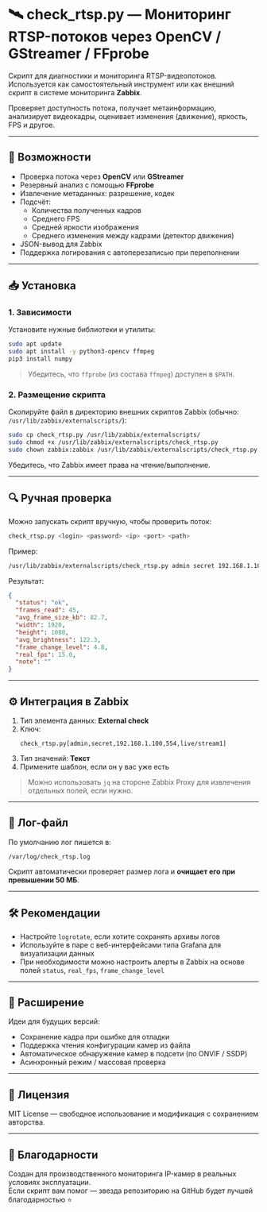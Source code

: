 # 🛰️ check_rtsp.py — Мониторинг RTSP-потоков через OpenCV / GStreamer / FFprobe

Скрипт для диагностики и мониторинга RTSP-видеопотоков. Используется как самостоятельный инструмент или как внешний скрипт в системе мониторинга **Zabbix**.

Проверяет доступность потока, получает метаинформацию, анализирует видеокадры, оценивает изменения (движение), яркость, FPS и другое.

---

## 🚀 Возможности

- Проверка потока через **OpenCV** или **GStreamer**
- Резервный анализ с помощью **FFprobe**
- Извлечение метаданных: разрешение, кодек
- Подсчёт:
  - Количества полученных кадров
  - Среднего FPS
  - Средней яркости изображения
  - Среднего изменения между кадрами (детектор движения)
- JSON-вывод для Zabbix
- Поддержка логирования с автоперезаписью при переполнении

---

## 📥 Установка

### 1. Зависимости

Установите нужные библиотеки и утилиты:

```bash
sudo apt update
sudo apt install -y python3-opencv ffmpeg
pip3 install numpy
```

> Убедитесь, что `ffprobe` (из состава `ffmpeg`) доступен в `$PATH`.

### 2. Размещение скрипта

Скопируйте файл в директорию внешних скриптов Zabbix (обычно: `/usr/lib/zabbix/externalscripts/`):

```bash
sudo cp check_rtsp.py /usr/lib/zabbix/externalscripts/
sudo chmod +x /usr/lib/zabbix/externalscripts/check_rtsp.py
sudo chown zabbix:zabbix /usr/lib/zabbix/externalscripts/check_rtsp.py
```

Убедитесь, что Zabbix имеет права на чтение/выполнение.

---

## 🔍 Ручная проверка

Можно запускать скрипт вручную, чтобы проверить поток:

```bash
check_rtsp.py <login> <password> <ip> <port> <path>
```

Пример:
```bash
/usr/lib/zabbix/externalscripts/check_rtsp.py admin secret 192.168.1.100 554 live/stream1
```

Результат:
```json
{
  "status": "ok",
  "frames_read": 45,
  "avg_frame_size_kb": 82.7,
  "width": 1920,
  "height": 1080,
  "avg_brightness": 122.3,
  "frame_change_level": 4.8,
  "real_fps": 15.0,
  "note": ""
}
```

---

## ⚙️ Интеграция в Zabbix

1. Тип элемента данных: **External check**
2. Ключ:  
   ```
   check_rtsp.py[admin,secret,192.168.1.100,554,live/stream1]
   ```
3. Тип значений: **Текст**
4. Примените шаблон, если он у вас уже есть

> Можно использовать `jq` на стороне Zabbix Proxy для извлечения отдельных полей, если нужно.

---

## 📝 Лог-файл

По умолчанию лог пишется в:
```
/var/log/check_rtsp.log
```

Скрипт автоматически проверяет размер лога и **очищает его при превышении 50 МБ**.

---

## 🛠 Рекомендации

- Настройте `logrotate`, если хотите сохранять архивы логов
- Используйте в паре с веб-интерфейсами типа Grafana для визуализации данных
- При необходимости можно настроить алерты в Zabbix на основе полей `status`, `real_fps`, `frame_change_level`

---

## 🧩 Расширение

Идеи для будущих версий:
- Сохранение кадра при ошибке для отладки
- Поддержка чтения конфигурации камер из файла
- Автоматическое обнаружение камер в подсети (по ONVIF / SSDP)
- Асинхронный режим / массовая проверка

---

## 📄 Лицензия

MIT License — свободное использование и модификация с сохранением авторства.

---

## 🙌 Благодарности

Создан для производственного мониторинга IP-камер в реальных условиях эксплуатации.  
Если скрипт вам помог — звезда репозиторию на GitHub будет лучшей благодарностью ⭐️
